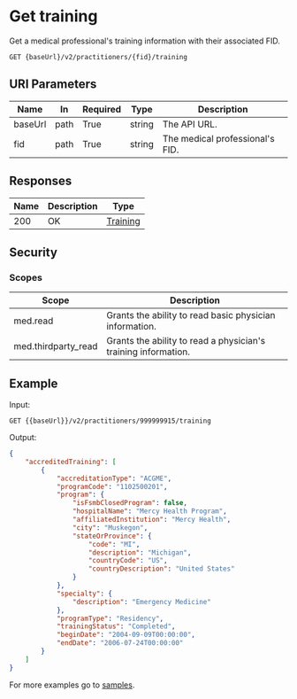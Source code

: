 # Get training

Get a medical professional's training information with their associated FID.

```HTTP 
GET {baseUrl}/v2/practitioners/{fid}/training
```

## URI Parameters

| Name | In | Required | Type | Description |
| ---- | -- | -------- | ---- | ----------- |
| baseUrl | path | True | string| The API URL. |
| fid | path | True | string | The medical professional's FID. |

## Responses

| Name | Description     | Type  |
| ---- | --------------- | ----- |
| 200  | OK              | [Training](definition-training.md) |

## Security

### Scopes

| Scope | Description |
| - | - |
| med.read | Grants the ability to read basic physician information. |
| med.thirdparty_read | Grants the ability to read a physician's training information. |

## Example

Input:

```HTTP
GET {{baseUrl}}/v2/practitioners/999999915/training
```

Output:

```json
{
    "accreditedTraining": [
        {
            "accreditationType": "ACGME",
            "programCode": "1102500201",
            "program": {
                "isFsmbClosedProgram": false,
                "hospitalName": "Mercy Health Program",
                "affiliatedInstitution": "Mercy Health",
                "city": "Muskegon",
                "stateOrProvince": {
                    "code": "MI",
                    "description": "Michigan",
                    "countryCode": "US",
                    "countryDescription": "United States"
                }
            },
            "specialty": {
                "description": "Emergency Medicine"
            },
            "programType": "Residency",
            "trainingStatus": "Completed",
            "beginDate": "2004-09-09T00:00:00",
            "endDate": "2006-07-24T00:00:00"
        }
    ]
}
```


For more examples go to [samples](/Samples/).
